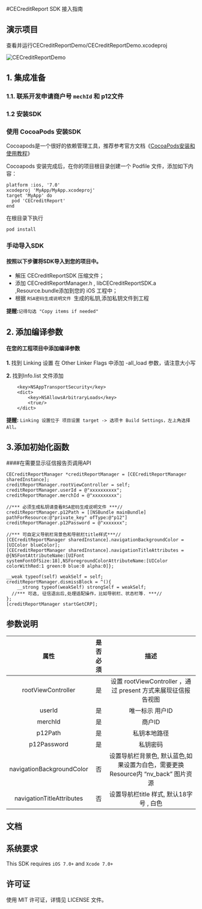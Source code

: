 
#CECreditReport SDK 接入指南
## 演示项目
查看并运行CECreditReportDemo/CECreditReportDemo.xcodeproj

![CECreditReportDemo]()


## 1. 集成准备
###  1.1. 联系开发申请商户号 `mechId` 和 p12文件

### 1.2 安装SDK

### 使用 CocoaPods 安装SDK
Cocoapods是一个很好的依赖管理工具，推荐参考官方文档《[CocoaPods安装和使用教程](http://code4app.com/article/cocoapods-install-usage)》

Cocoapods 安装完成后，在你的项目根目录创建一个 Podfile 文件，添加如下内容：

	platform :ios, '7.0'
	xcodeproj 'MyApp/MyApp.xcodeproj'
	target 'MyApp' do
	  pod 'CECreditReport'
	end

在根目录下执行

	pod install

### 手动导入SDK
#### 按照以下步骤将SDK导入到您的项目中。

* 解压 CECreditReportSDK 压缩文件；
* 添加 CECreditReportManager.h , libCECreditReportSDK.a ,Resource.bundle添加到您的 iOS 工程中；
* 根据 `RSA密码生成说明文件 `生成的私钥,添加私钥文件到工程

<b>提醒:</b>`记得勾选 "Copy items if needed"`


## 2. 添加编译参数

#### 在您的工程项目中添加编译参数

 <p><b>1. </b> 找到 Linking 设置 
  在 Other Linker Flags 中添加 -all_load 参数，请注意大小写</p>
  <b>2. </b>找到Info.list 文件添加
  
	    <key>NSAppTransportSecurity</key>
	    <dict>
	        <key>NSAllowsArbitraryLoads</key>
	        <true/>
	    </dict>

<b>提醒:</b> `Linking 设置位于 项目设置 target -> 选项卡 Build Settings，左上角选择 All。`







## 3.添加初始化函数
####在需要显示征信报告页调用API
	CECreditReportManager *creditReportManager = [CECreditReportManager sharedInstance];    creditReportManager.rootViewController = self;    creditReportManager.userId = @"xxxxxxxxxx";    creditReportManager.merchId = @"xxxxxxxxx";
    
    //*** 必须生成私钥请查看RSA密码生成说明文件 ***//    creditReportManager.p12Path = [[NSBundle mainBundle] pathForResource:@"private_key" ofType:@"p12"]	creditReportManager.p12Password = @"xxxxxxx";
	    //*** 可自定义导航栏背景色和导航栏title样式***//    [CECreditReportManager sharedInstance].navigationBackgroundColor = [UIColor blueColor];
    [CECreditReportManager sharedInstance].navigationTitleAttributes = @{NSFontAttributeName:[UIFont systemFontOfSize:18],NSForegroundColorAttributeName:[UIColor colorWithRed:1 green:0 blue:0 alpha:0]};    __weak typeof(self) weakSelf = self;    creditReportManager.dismissBlock = ^(){        __strong typeof(weakSelf) strongSelf = weakSelf;      //*** 可选, 征信退出后,处理适配操作，比如导航栏、状态栏等. ***//    };    [creditReportManager startGetCRP];
   
## 参数说明

| 属性  | 是否必须  | 描述 |
|:-------------: |:---------------:| :-------------:|
| rootViewController     | 是 |     设置 rootViewController ，通过 present 方式来展现征信报告视图    |
| userId                 | 是 |           唯一标示 用户ID |
| merchId                | 是 |            商户ID |
| p12Path                | 是 |            私钥本地路径 |
| p12Password            | 是 |            私钥密码 |
| navigationBackgroundColor   | 否 |            设置导航栏背景色, 默认蓝色,如果设置为白色，需要更换Resource内 “nv_back” 图片资源 |
| navigationTitleAttributes   | 否 |            设置导航栏title 样式, 默认18字号 , 白色 |

## 文档

    
## 系统要求
This SDK requires `iOS 7.0+` and `Xcode 7.0+`

## 许可证
使用 MIT 许可证，详情见 LICENSE 文件。